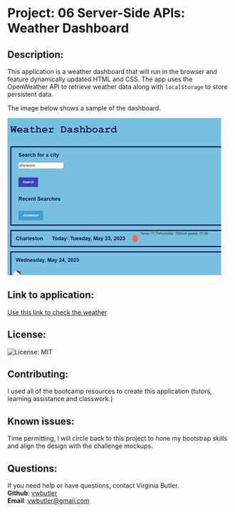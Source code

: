 
  # Project: 06 Server-Side APIs: Weather Dashboard


  ## Description:
  This application is a weather dashboard that will run in the browser and feature dynamically updated HTML and CSS. The app uses the OpenWeather API to retrieve weather data along with `localStorage` to store persistent data.

  The image below shows a sample of the dashboard.

  ![sample](/assets/images/sample.png)


  ## Link to application:
  [Use this link to check the weather](https://vwbutler.github.io/weather-dashboard)
  

  ## License:
  ![License: MIT](https://img.shields.io/badge/License-MIT-yellow.svg)
  

  ## Contributing:
  I used all of the bootcamp resources to create this application (tutors, learning assistance and classwork.)
  
  ## Known issues:
  Time permitting, I will circle back to this project to hone my bootstrap skills and align the design with the challenge mockups.
  
  ## Questions:
  If you need help or have questions, contact Virginia Butler.  
  **Github**: [vwbutler](https://github.com/vwbutler)  
  **Email**: vwbutler@gmail.com